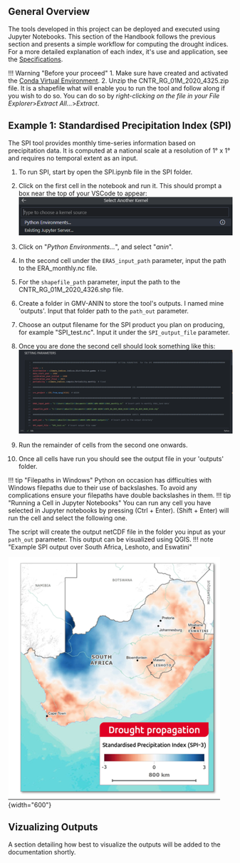 ## General Overview
The tools developed in this project can be deployed and executed using Jupyter Notebooks. This section of the Handbook follows the previous section and presents a simple workflow for computing the drought indices. For a more detailed explanation of each index, it's use and application, see the [Specifications](theoretical_basis.md).

!!! Warning "Before your proceed"
    1. Make sure have created and activated the [Conda Virtual Environment](Installation.md#create-a-virtual-environment-with-conda).
    2. Unzip the CNTR_RG_01M_2020_4325.zip file. It is a shapefile what will enable you to run the tool and follow along if you wish to do so. You can do so by *right-clicking on the file in your File Explorer*>*Extract All...*>*Extract*.

## Example 1: Standardised Precipitation Index (SPI)
The SPI tool provides monthly time-series information based on precipitation data. It is computed at a national scale at a resolution of 1° x 1° and requires no temporal extent as an input.

1. To run SPI, start by open the SPI.ipynb file in the SPI folder.
2. Click on the first cell in the notebook and run it. This should prompt a box near the top of your VSCode to appear:
    ![alt text](<assets/python_environments.png>)

3. Click on "*Python Environments...*", and select "*anin*".
4. In the second cell under the `ERA5_input_path` parameter, input the path to the ERA_monthly.nc file.
5. For the `shapefile_path` parameter, input the path to the CNTR_RG_01M_2020_4326.shp file.
6. Create a folder in GMV-ANIN to store the tool's outputs. I named mine 'outputs'. Input that folder path to the `path_out` parameter.
7. Choose an output filename for the SPI product you plan on producing, for example "SPI_test.nc". Input it under the `SPI_output_file` parameter.
8. Once you are done the second cell should look something like this:
   ![alt text](<assets/cell_example.png>)
9. Run the remainder of cells from the second one onwards.
10. Once all cells have run you should see the output file in your 'outputs' folder.

!!! tip "Filepaths in Windows"
    Python on occasion has difficulties with Windows filepaths due to their use of backslashes. To avoid any complications ensure your filepaths have double backslashes in them.
!!! tip "Running a Cell in Jupyter Notebooks"
    You can run any cell you have selected in Jupyter notebooks by pressing (Ctrl + Enter). (Shift + Enter) will run the cell and select the following one.

The script will create the output netCDF file in the folder you input as your `path_out` parameter. This output can be visualized using QGIS.
!!! note "Example SPI output over South Africa, Leshoto, and Eswatini"
    <figcaption>![alt text](<assets/SPI_results_clipped.png>){width="600"}<figcaption>

## Vizualizing Outputs
A section detailing how best to visualize the outputs will be added to the documentation shortly.